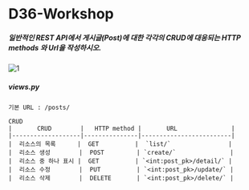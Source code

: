 # D36-Workshop

##### 일반적인 REST API에서 게시글(Post)에 대한 각각의 CRUD에 대응되는 HTTP methods 와 Url을 작성하시오.

![1](https://user-images.githubusercontent.com/45934494/56713187-0cc6e100-676c-11e9-92ea-90085e8af8e2.PNG)

##### views.py

```
기본 URL : /posts/

CRUD
|		CRUD		|   HTTP method | 		URL				  |
|-------------------|---------------|-------------------------|
|  리소스의 목록		|  GET			|  `list/`                |
|  리소스 생성		 |  POST         | `create/`               |
|  리소스 중 하나 표시 |  GET          | `<int:post_pk>/detail/` |
|  리소스 수정        |  PUT          | `<int:post_pk>/update/` |
|  리소스 삭제        |  DELETE       | `<int:post_pk>/delete/` |
```